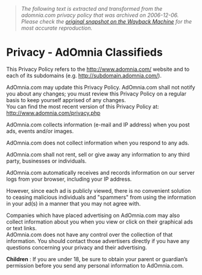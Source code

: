 > *The following text is extracted and transformed from the adomnia.com privacy policy that was archived on 2006-12-06. Please check the [original snapshot on the Wayback Machine](https://web.archive.org/web/20061206084503id_/http%3A//www.adomnia.com/privacy.php) for the most accurate reproduction.*

# Privacy - AdOmnia Classifieds

This Privacy Policy refers to the http://www.adomnia.com/ website and to each of its subdomains (e.g. http://subdomain.adomnia.com/). 

AdOmnia.com may update this Privacy Policy. AdOmnia.com shall not notify you about any changes; you must review this Privacy Policy on a regular basis to keep yourself apprised of any changes.   
You can find the most recent version of this Privacy Policy at: http://www.adomnia.com/privacy.php

AdOmnia.com collects information (e-mail and IP address) when you post ads, events and/or images. 

AdOmnia.com does not collect information when you respond to any ads. 

AdOmnia.com shall not rent, sell or give away any information to any third party, businesses or individuals. 

AdOmnia.com automatically receives and records information on our server logs from your browser, including your IP address. 

However, since each ad is publicly viewed, there is no convenient solution to ceasing malicious individuals and "spammers" from using the information in your ad(s) in a manner that you may not agree with. 

Companies which have placed advertising on AdOmnia.com may also collect information about you when you view or click on their graphical ads or text links.  
AdOmnia.com does not have any control over the collection of that information. You should contact those advertisers directly if you have any questions concerning your privacy and their advertising. 

**Children** : If you are under 18, be sure to obtain your parent or guardian’s permission before you send any personal information to AdOmnia.com.
